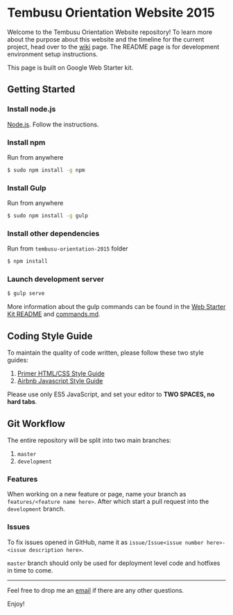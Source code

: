 # Tembusu Orientation Website 2015

Welcome to the Tembusu Orientation Website repository! To learn more about the purpose about this website and the timeline for the current project, head over to the [wiki](https://github.com/xbili/tembusu-orientation-2015/wiki) page. The README page is for development environment setup instructions.

This page is built on Google Web Starter kit. 

## Getting Started

### Install node.js
[Node.js](https://nodejs.org/). Follow the instructions.

### Install npm

Run from anywhere
```sh
$ sudo npm install -g npm
```

### Install Gulp

Run from anywhere
```sh
$ sudo npm install -g gulp
```

### Install other dependencies

Run from `tembusu-orientation-2015` folder
```sh
$ npm install
```

### Launch development server
```sh
$ gulp serve
```

More information about the gulp commands can be found in the [Web Starter Kit README](https://github.com/xbili/tembusu-orientation-2015/blob/master/docs/README-Web-Starter-Kit.md) and [commands.md](https://github.com/xbili/tembusu-orientation-2015/blob/master/docs/commands.md).

## Coding Style Guide

To maintain the quality of code written, please follow these two style guides:

1. [Primer HTML/CSS Style Guide](http://primercss.io/guidelines/#css)
2. [Airbnb Javascript Style Guide](https://github.com/airbnb/javascript/tree/master/es5)

Please use only ES5 JavaScript, and set your editor to **TWO SPACES, no hard tabs**.

## Git Workflow

The entire repository will be split into two main branches:

1. `master`
2. `development`

### Features

When working on a new feature or page, name your branch as `features/<feature name here>`. After which start a pull request into the `development` branch. 

### Issues

To fix issues opened in GitHub, name it as `issue/Issue<issue number here>-<issue description here>`.

`master` branch should only be used for deployment level code and hotfixes in time to come. 

---

Feel free to drop me an [email](mailto:xubili93@gmail.com) if there are any other questions.

Enjoy!
